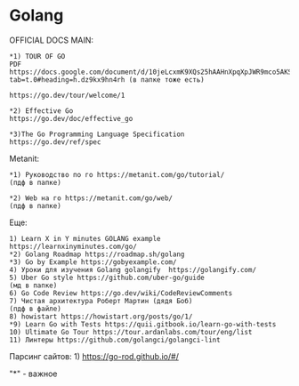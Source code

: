 # Golang

OFFICIAL DOCS MAIN:

    *1) TOUR OF GO
    PDF https://docs.google.com/document/d/10jeLcxmK9XQs25hAAHnXpqXpJWR9mco5AKSDXLd3_zg/edit?tab=t.0#heading=h.dz9kx9hn4rh (в папке тоже есть)

    https://go.dev/tour/welcome/1

    *2) Effective Go
    https://go.dev/doc/effective_go

    *3)The Go Programming Language Specification
    https://go.dev/ref/spec

Metanit:

    *1) Руководство по го https://metanit.com/go/tutorial/
    (пдф в папке)

    *2) Web на го https://metanit.com/go/web/
    (пдф в папке)

Еще:

    1) Learn X in Y minutes GOLANG example https://learnxinyminutes.com/go/
    *2) Golang Roadmap https://roadmap.sh/golang
    *3) Go by Example https://gobyexample.com/
    4) Уроки для изучения Golang golangify  https://golangify.com/
    5) Uber Go style https://github.com/uber-go/guide
    (мд в папке)
    6) Go Code Review https://go.dev/wiki/CodeReviewComments
    7) Чистая архитектура Роберт Мартин (дядя Боб)
    (пдф в файле)
    8) howistart https://howistart.org/posts/go/1/
    *9) Learn Go with Tests https://quii.gitbook.io/learn-go-with-tests
    10) Ultimate Go Tour https://tour.ardanlabs.com/tour/eng/list
    11) Линтеры https://github.com/golangci/golangci-lint

Парсинг сайтов: 1) https://go-rod.github.io/#/

"\*" - важное
